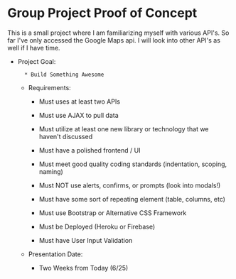 # Group Project Proof of Concept 
This is a small project where I am familiarizing myself with various API's. So far I've only accessed the Google Maps api. I will look into other API's as well if I have time. 


* Project Goal: 

        * Build Something Awesome

    * Requirements: 

        * Must uses at least two APIs

        * Must use AJAX to pull data
     
        * Must utilize at least one new library or technology that we haven't discussed
     
        * Must have a polished frontend / UI 
     
        * Must meet good quality coding standards (indentation, scoping, naming)
     
        * Must NOT use alerts, confirms, or prompts (look into modals!)
     
        * Must have some sort of repeating element (table, columns, etc)
     
        * Must use Bootstrap or Alternative CSS Framework
     
        * Must be Deployed (Heroku or Firebase)
     
        * Must have User Input Validation 

    * Presentation Date:

        * Two Weeks from Today (6/25)